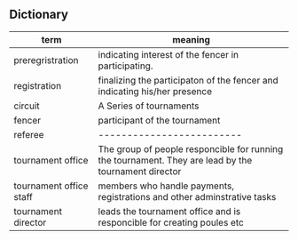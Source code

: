 ## Dictionary

| term                  | meaning                                                                                              |
|-----------------------|------------------------------------------------------------------------------------------------------|
|preregristration       | indicating interest of the fencer in participating.                                                  |
|registration        | finalizing the participaton of the fencer and indicating his/her presence                            |
|circuit        | A Series of tournaments                                                                              |
|fencer        | participant of the tournament                                                                        |
|referee        | -------------------------                                                                            |
|tournament office      | The group of people responcible for running the tournament. They are lead by the tournament director |
|tournament office staff| members who handle payments, registrations and other adminstrative tasks                             |  
|tournament director        | leads the tournament office and is responcible for creating poules etc                               |
